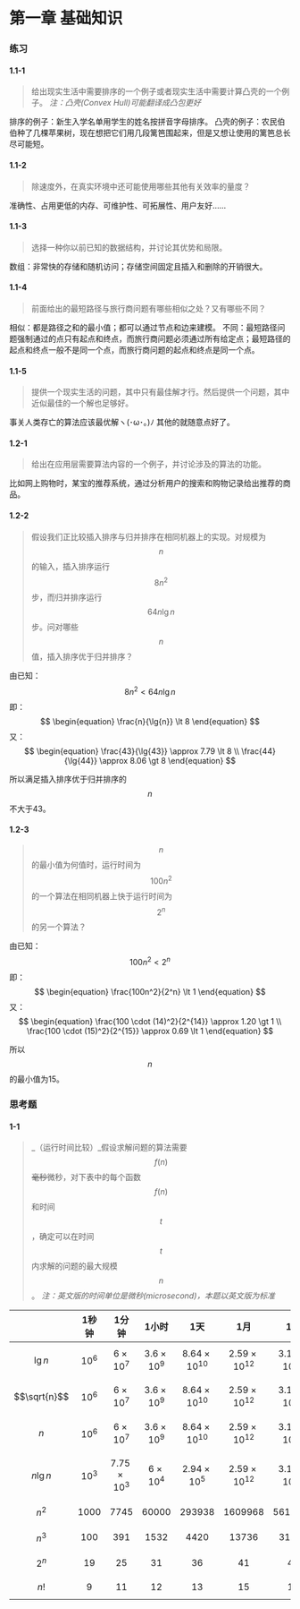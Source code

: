 # 第一章 基础知识

### 练习
#### **1.1-1**
> 给出现实生活中需要排序的一个例子或者现实生活中需要计算凸壳的一个例子。
_注：凸壳(Convex Hull)可能翻译成凸包更好_



排序的例子：新生入学名单用学生的姓名按拼音字母排序。
凸壳的例子：农民伯伯种了几棵苹果树，现在想把它们用几段篱笆围起来，但是又想让使用的篱笆总长尽可能短。



#### **1.1-2**
> 除速度外，在真实环境中还可能使用哪些其他有关效率的量度？

准确性、占用更低的内存、可维护性、可拓展性、用户友好……

#### **1.1-3**
> 选择一种你以前已知的数据结构，并讨论其优势和局限。

数组：非常快的存储和随机访问；存储空间固定且插入和删除的开销很大。

#### **1.1-4**
> 前面给出的最短路径与旅行商问题有哪些相似之处？又有哪些不同？

相似：都是路径之和的最小值；都可以通过节点和边来建模。
不同：最短路径问题强制通过的点只有起点和终点，而旅行商问题必须通过所有给定点；最短路径的起点和终点一般不是同一个点，而旅行商问题的起点和终点是同一个点。

#### **1.1-5**
> 提供一个现实生活的问题，其中只有最佳解才行。然后提供一个问题，其中近似最佳的一个解也足够好。

事关人类存亡的算法应该最优解ヽ(･ω･｡)ﾉ 其他的就随意点好了。

#### **1.2-1**
> 给出在应用层需要算法内容的一个例子，并讨论涉及的算法的功能。

比如网上购物时，某宝的推荐系统，通过分析用户的搜索和购物记录给出推荐的商品。

#### **1.2-2**
> 假设我们正比较插入排序与归并排序在相同机器上的实现。对规模为$$n$$的输入，插入排序运行$$8n^2$$步，而归并排序运行$$64n\lg{n}$$步。问对哪些$$n$$值，插入排序优于归并排序？

由已知：
$$
\begin{equation}
8n^2 \lt 64n\lg{n}
\end{equation}
$$
即：
$$
\begin{equation}
\frac{n}{\lg{n}} \lt 8
\end{equation}
$$
又：
$$
\begin{equation}
\frac{43}{\lg{43}} \approx 7.79 \lt 8 \\
\frac{44}{\lg{44}} \approx 8.06 \gt 8
\end{equation}
$$

所以满足插入排序优于归并排序的$$n$$不大于43。

#### **1.2-3**
> $$n$$的最小值为何值时，运行时间为$$100n^2$$的一个算法在相同机器上快于运行时间为$$2^n$$的另一个算法？

由已知：
$$
\begin{equation}
100n^2 \lt 2^n
\end{equation}
$$
即：
$$
\begin{equation}
\frac{100n^2}{2^n} \lt 1
\end{equation}
$$
又：
$$
\begin{equation}
\frac{100 \cdot (14)^2}{2^{14}} \approx 1.20 \gt 1 \\
\frac{100 \cdot (15)^2}{2^{15}} \approx 0.69 \lt 1
\end{equation}
$$

所以$$n$$的最小值为15。

### 思考题
#### **1-1**
> _（运行时间比较）_假设求解问题的算法需要$$f(n)$$~~毫秒~~微秒，对下表中的每个函数$$f(n)$$和时间$$t$$，确定可以在时间$$t$$内求解的问题的最大规模$$n$$。
_注：英文版的时间单位是微秒(microsecond)，本题以英文版为标准_

|  | 1秒钟  | 1分钟 | 1小时 | 1天 | 1月 | 1年 | 1世纪 |
|:-------------:|:---------------:|:---------------:|:---------------:|:---------------:|:---------------:|:---------------:|:---------------:|
| $$\lg{n}$$ | $$10^6$$ | $$6 \times 10^7$$ | $$3.6 \times 10^9$$ | $$8.64 \times 10^10$$ | $$2.59 \times 10^12$$ | $$3.15 \times 10^13$$ | $$3.15 \times 10^15$$ |
| $$\sqrt{n}$$ | $$10^6$$ | $$6 \times 10^7$$ | $$3.6 \times 10^9$$ | $$8.64 \times 10^10$$ | $$2.59 \times 10^12$$ | $$3.15 \times 10^13$$ | $$3.15 \times 10^15$$ |
| $$n$$ | $$10^6$$ | $$6 \times 10^7$$ | $$3.6 \times 10^9$$ | $$8.64 \times 10^{10}$$ | $$2.59 \times 10^{12}$$ | $$3.15 \times 10^{13}$$ | $$3.15 \times 10^{15}$$ |
| $$n\lg{n}$$ | $$10^3$$ | $$7.75 \times 10^3$$ | $$6 \times 10^4$$ | $$2.94 \times 10^5$$ | $$2.59 \times 10^{12}$$ | $$3.15 \times 10^{13}$$ | $$3.15 \times 10^{15}$$ |
| $$n^2$$ | $$1000$$ | $$7745$$ | $$60000$$ | $$293938$$ | $$1609968$$ | $$5615692$$ | $$56156922$$ |
| $$n^3$$ | $$100$$ | $$391$$ | $$1532$$ | $$4420$$ | $$13736$$ | $$31593$$ | $$146645$$ |
| $$2^n$$ | $$19$$ | $$25$$ | $$31$$ | $$36$$ | $$41$$ | $$44$$ | $$51$$ |
| $$n!$$ | $$9$$ | $$11$$ | $$12$$ | $$13$$ | $$15$$ | $$16$$ | $$17$$ |







































































